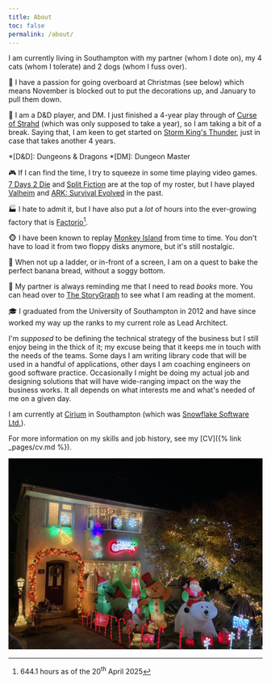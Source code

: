 ```yaml
---
title: About
toc: false
permalink: /about/
---
```


I am currently living in Southampton with my partner (whom I dote on), my 4 cats (whom I tolerate) and 2 dogs (whom I fuss over).

:christmas_tree: I have a passion for going overboard at Christmas (see below) which means November is blocked out to put the decorations up, and January to pull them down.

:vampire: I am a D&D player, and DM.
I just finished a 4-year play through of [Curse of Strahd](https://en.wikipedia.org/wiki/Curse_of_Strahd) (which was only supposed to take a year), so I am taking a bit of a break.
Saying that, I am keen to get started on [Storm King's Thunder](https://en.wikipedia.org/wiki/Storm_King%27s_Thunder), just in case that takes another 4 years.

*[D&D]: Dungeons & Dragons
*[DM]: Dungeon Master

:video_game: If I can find the time, I try to squeeze in some time playing video games.
[7 Days 2 Die](https://en.wikipedia.org/wiki/7_Days_to_Die) and [Split Fiction](https://en.wikipedia.org/wiki/Split_Fiction) are at the top of my roster, but I have played [Valheim](https://en.wikipedia.org/wiki/Valheim) and [ARK: Survival Evolved](https://en.wikipedia.org/wiki/Ark:_Survival_Evolved) in the past.

:factory: I hate to admit it, but I have also put a _lot_ of hours into the ever-growing factory that is [Factorio](https://en.wikipedia.org/wiki/Factorio)[^1].

[^1]: 644.1 hours as of the 20<sup>th</sup> April 2025

:monkey_face: I have been known to replay [Monkey Island](https://en.wikipedia.org/wiki/Monkey_Island) from time to time.
You don't have to load it from two floppy disks anymore, but it's still nostalgic.

:cake: When not up a ladder, or in-front of a screen, I am on a quest to bake the perfect banana bread, without a soggy bottom.

:book: My partner is always reminding me that I need to read _books_ more.
You can head over to [The StoryGraph](https://app.thestorygraph.com/profile/gingerphill) to see what I am reading at the moment.

:mortar_board: I graduated from the University of Southampton in 2012 and have since worked my way up the ranks to my current role as Lead Architect.

I'm _supposed_ to be defining the technical strategy of the business but I still enjoy being in the thick of it; my excuse being that it keeps me in touch with the needs of the teams.
Some days I am writing library code that will be used in a handful of applications, other days I am coaching engineers on good software practice.
Occasionally I might be doing my actual job and designing solutions that will have wide-ranging impact on the way the business works.
It all depends on what interests me and what's needed of me on a given day.

I am currently at [Cirium](https://cirium.com) in Southampton (which was [Snowflake Software Ltd.](https://www.cirium.com/thoughtcloud/snowflake-software-agrees-to-join-cirium/)).

For more information on my skills and job history, see my [CV]({% link _pages/cv.md %}).

![christmas-image](/assets/images/about-christmas.jpg "My House December 1st")
